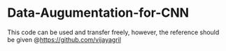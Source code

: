 # Data-Augumentation-for-CNN
This code can be used and transfer freely, however, the reference should be given  @https://github.com/vijayagril
